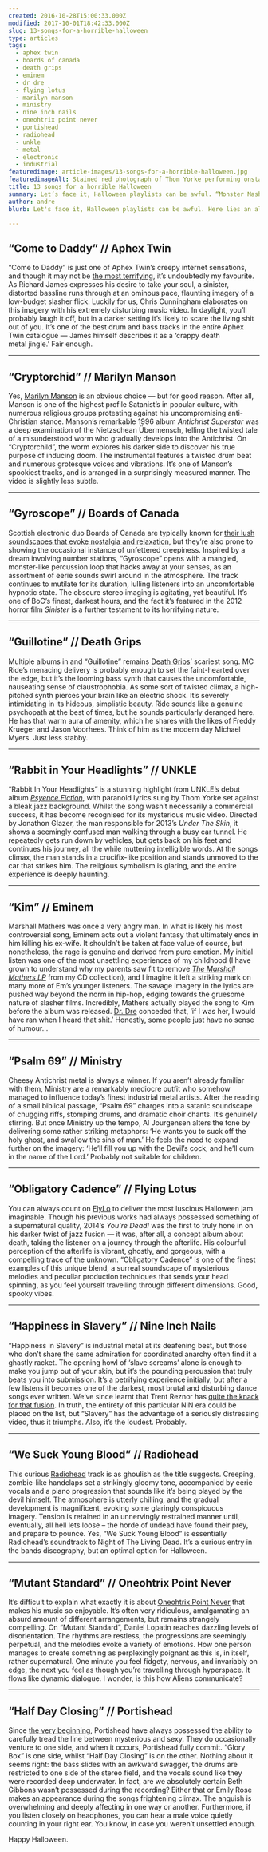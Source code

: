 ```yaml
---
created: 2016-10-28T15:00:33.000Z
modified: 2017-10-01T18:42:33.000Z
slug: 13-songs-for-a-horrible-halloween
type: articles
tags:
  - aphex twin
  - boards of canada
  - death grips
  - eminem
  - dr dre
  - flying lotus
  - marilyn manson
  - ministry
  - nine inch nails
  - oneohtrix point never
  - portishead
  - radiohead
  - unkle
  - metal
  - electronic
  - industrial
featuredimage: article-images/13-songs-for-a-horrible-halloween.jpg
featuredimageAlt: Stained red photograph of Thom Yorke performing onstage
title: 13 songs for a horrible Halloween
summary: Let’s face it, Halloween playlists can be awful. “Monster Mash”, “Ghostbusters”, theme tunes from dated horror flicks… hell, even “Thriller” has become tainted. As a tasteful alternative, here lies a less conventional collection of frightening contemporary songs. More treats than tricks, I promise
author: andre
blurb: Let's face it, Halloween playlists can be awful. Here lies an alternative lineup of frightening songs. More treats than tricks, we promise.

---
```


## “Come to Daddy” // Aphex Twin

<youtube-video video-id="h-9UvrLyj3k" desc="Aphex Twin: Come to Daddy" />

“Come to Daddy” is just one of Aphex Twin’s creepy internet sensations, and though it may not be [the most terrifying](https://www.youtube.com/watch?v=SSMYy4X5xRo), it’s undoubtedly my favourite. As Richard James expresses his desire to take your soul, a sinister, distorted bassline runs through at an ominous pace, flaunting imagery of a low-budget slasher flick. Luckily for us, Chris Cunningham elaborates on this imagery with his extremely disturbing music video. In daylight, you’ll probably laugh it off, but in a darker setting it’s likely to scare the living shit out of you. It’s one of the best drum and bass tracks in the entire Aphex Twin catalogue — James himself describes it as a ‘crappy death metal jingle.’ Fair enough.

-----

## “Cryptorchid” // Marilyn Manson

<youtube-video video-id="Jj_vCNevsfY" desc="Marilyn Manson: Cryptorchild" />

Yes, [Marilyn Manson](/reviews/marilyn-manson-heaven-upside-down/) is an obvious choice — but for good reason. After all, Manson is one of the highest profile Satanist’s in popular culture, with numerous religious groups protesting against his uncompromising anti-Christian stance. Manson’s remarkable 1996 album *Antichrist Superstar* was a deep examination of the Nietzschean Übermensch, telling the twisted tale of a misunderstood worm who gradually develops into the Antichrist. On “Cryptorchild”, the worm explores his darker side to discover his true purpose of inducing doom. The instrumental features a twisted drum beat and numerous grotesque voices and vibrations. It’s one of Manson’s spookiest tracks, and is arranged in a surprisingly measured manner. The video is slightly less subtle.

-----

## “Gyroscope” // Boards of Canada

<youtube-video video-id="fbFgxucxVcM" desc="Boards of Canada: Gyroscope" />

Scottish electronic duo Boards of Canada are typically known for [their lush soundscapes that evoke nostalgia and relaxation](/reviews/boards-of-canada-music-has-the-right-to-children/), but they’re also prone to showing the occasional instance of unfettered creepiness. Inspired by a dream involving number stations, “Gyroscope” opens with a mangled, monster-like percussion loop that hacks away at your senses, as an assortment of eerie sounds swirl around in the atmosphere. The track continues to mutilate for its duration, lulling listeners into an uncomfortable hypnotic state. The obscure stereo imaging is agitating, yet beautiful. It’s one of BoC’s finest, darkest hours, and the fact it’s featured in the 2012 horror film *Sinister* is a further testament to its horrifying nature.

-----

## “Guillotine” // Death Grips

<youtube-video video-id="Orlbo9WkZ2E" desc="Death Grips: Guillotine" />

Multiple albums in and “Guillotine” remains [Death Grips](/reviews/death-grips-the-powers-that-b/)’ scariest song. MC Ride’s menacing delivery is probably enough to set the faint-hearted over the edge, but it’s the looming bass synth that causes the uncomfortable, nauseating sense of claustrophobia. As some sort of twisted climax, a high-pitched synth pierces your brain like an electric shock. It’s severely intimidating in its hideous, simplistic beauty. Ride sounds like a genuine psychopath at the best of times, but he sounds particularly deranged here. He has that warm aura of amenity, which he shares with the likes of Freddy Krueger and Jason Voorhees. Think of him as the modern day Michael Myers. Just less stabby.

-----

## “Rabbit in Your Headlights” // UNKLE

<youtube-video video-id="XbByxzZ-4dI" desc="UNKLE: Rabbit In Your Headlights" />

“Rabbit In Your Headlights” is a stunning highlight from UNKLE’s debut album [*Psyence Fiction*](/reviews/unkle-psyence-fiction/), with paranoid lyrics sung by Thom Yorke set against a bleak jazz background. Whilst the song wasn’t necessarily a commercial success, it has become recognised for its mysterious music video. Directed by Jonathon Glazer, the man responsible for 2013’s *Under The Skin*, it shows a seemingly confused man walking through a busy car tunnel. He repeatedly gets run down by vehicles, but gets back on his feet and continues his journey, all the while muttering intelligible words. At the songs climax, the man stands in a crucifix-like position and stands unmoved to the car that strikes him. The religious symbolism is glaring, and the entire experience is deeply haunting.

-----

## “Kim” // Eminem

<youtube-video video-id="E3olE6bHjBw" desc="Eminem: Kim" />

Marshall Mathers was once a very angry man. In what is likely his most controversial song, Eminem acts out a violent fantasy that ultimately ends in him killing his ex-wife. It shouldn’t be taken at face value of course, but nonetheless, the rage is genuine and derived from pure emotion. My initial listen was one of the most unsettling experiences of my childhood (I have grown to understand why my parents saw fit to remove [*The Marshall Mathers LP*](/reviews/eminem-the-marshall-mathers-lp/) from my CD collection), and I imagine it left a striking mark on many more of Em’s younger listeners. The savage imagery in the lyrics are pushed way beyond the norm in hip-hop, edging towards the gruesome nature of slasher films. Incredibly, Mathers actually played the song to Kim before the album was released. [Dr. Dre](/reviews/dr-dre-compton/) conceded that, ‘if I was her, I would have ran when I heard that shit.’ Honestly, some people just have no sense of humour…

-----

## “Psalm 69” // Ministry

<youtube-video video-id="wbOLQvk_VIw" desc="Ministry: Palm 69" />

Cheesy Antichrist metal is always a winner. If you aren’t already familiar with them, Ministry are a remarkably mediocre outfit who somehow managed to influence today’s finest industrial metal artists. After the reading of a small biblical passage, “Psalm 69” charges into a satanic soundscape of chugging riffs, stomping drums, and dramatic choir chants. It’s genuinely stirring. But once Ministry up the tempo, Al Jourgensen alters the tone by delivering some rather striking metaphors: ‘He wants you to suck off the holy ghost, and swallow the sins of man.’ He feels the need to expand further on the imagery: ‘He’ll fill you up with the Devil’s cock, and he’ll cum in the name of the Lord.’ Probably not suitable for children.

-----

## “Obligatory Cadence” // Flying Lotus

<youtube-video video-id="8IQ3QZqAUgc" desc="Flying Lotus: Obligatory Cadence" />

You can always count on [FlyLo](/reviews/flying-lotus-cosmogramma/) to deliver the most luscious Halloween jam imaginable. Though his previous works had always possessed something of a supernatural quality, 2014’s *You’re Dead!* was the first to truly hone in on his darker twist of jazz fusion — it was, after all, a concept album about death, taking the listener on a journey through the afterlife. His colourful perception of the afterlife is vibrant, ghostly, and gorgeous, with a compelling trace of the unknown. “Obligatory Cadence” is one of the finest examples of this unique blend, a surreal soundscape of mysterious melodies and peculiar production techniques that sends your head spinning, as you feel yourself travelling through different dimensions. Good, spooky vibes.

-----

## “Happiness in Slavery” // Nine Inch Nails

<youtube-video video-id="mQ2-SkLfldk" desc="Nine Inch Nails: Happiness in Slavery" />

“Happiness in Slavery” is industrial metal at its deafening best, but those who don’t share the same admiration for coordinated anarchy often find it a ghastly racket. The opening howl of ‘slave screams’ alone is enough to make you jump out of your skin, but it’s the pounding percussion that truly beats you into submission. It’s a petrifying experience initially, but after a few listens it becomes one of the darkest, most brutal and disturbing dance songs ever written. We’ve since learnt that Trent Reznor has [quite the knack for that fusion](https://www.youtube.com/watch?v=PTFwQP86BRs). In truth, the entirety of this particular NiN era could be placed on the list, but “Slavery” has the advantage of a seriously distressing video, thus it triumphs. Also, it’s the loudest. Probably.

-----

## “We Suck Young Blood” // Radiohead

<youtube-video video-id="ZF5uqVdCvnA" desc="Radiohead: We Suck Young Blood" />

This curious [Radiohead](/articles/ranking-radioheads-discography/) track is as ghoulish as the title suggests. Creeping, zombie-like handclaps set a strikingly gloomy tone, accompanied by eerie vocals and a piano progression that sounds like it’s being played by the devil himself. The atmosphere is utterly chilling, and the gradual development is magnificent, evoking some glaringly conspicuous imagery. Tension is retained in an unnervingly restrained manner until, eventually, all hell lets loose – the horde of undead have found their prey, and prepare to pounce. Yes, “We Suck Young Blood” is essentially Radiohead’s soundtrack to Night of The Living Dead. It’s a curious entry in the bands discography, but an optimal option for Halloween.

-----

## “Mutant Standard” // Oneohtrix Point Never

<youtube-video video-id="Be67Sb4S-ec" desc="Oneohtrix Point Never: Mutant Standard" />

It’s difficult to explain what exactly it is about [Oneohtrix Point Never](/reviews/oneohtrix-point-never-age-of/) that makes his music so enjoyable. It’s often very ridiculous, amalgamating an absurd amount of different arrangements, but remains strangely compelling. On “Mutant Standard”, Daniel Lopatin reaches dazzling levels of disorientation. The rhythms are restless, the progressions are seemingly perpetual, and the melodies evoke a variety of emotions. How one person manages to create something as perplexingly poignant as this is, in itself, rather supernatural. One minute you feel fidgety, nervous, and invariably on edge, the next you feel as though you’re travelling through hyperspace. It flows like dynamic dialogue. I wonder, is this how Aliens communicate?

-----

## “Half Day Closing” // Portishead

<youtube-video video-id="K6JTjhWUUyI" desc="Portishead: Half Day Closing" />

Since [the very beginning](/reviews/portishead-dummy/), Portishead have always possessed the ability to carefully tread the line between mysterious and sexy. They do occasionally venture to one side, and when it occurs, Portishead fully commit. “Glory Box” is one side, whilst “Half Day Closing” is on the other. Nothing about it seems right: the bass slides with an awkward swagger, the drums are restricted to one side of the stereo field, and the vocals sound like they were recorded deep underwater. In fact, are we absolutely certain Beth Gibbons wasn’t possessed during the recording? Either that or Emily Rose makes an appearance during the songs frightening climax. The anguish is overwhelming and deeply affecting in one way or another. Furthermore, if you listen closely on headphones, you can hear a male voice quietly counting in your right ear. You know, in case you weren’t unsettled enough.

Happy Halloween.